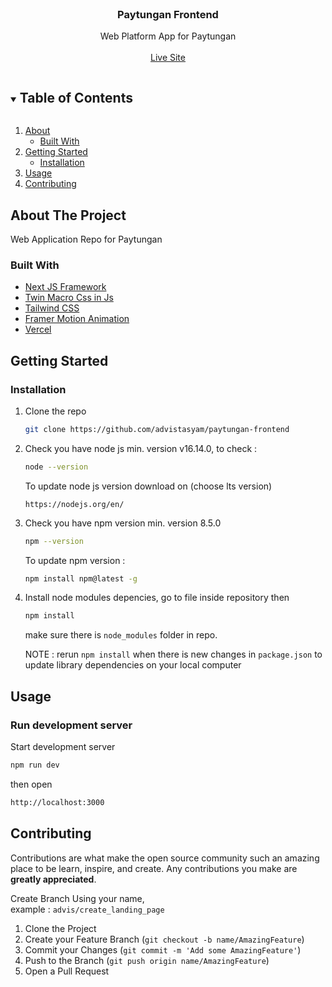 <!-- PROJECT LOGO -->
<br />
<p align="center">
  <h3 align="center">Paytungan Frontend</h3>

  <p align="center">
    Web Platform App for Paytungan
    <br />
    <br />
    <a href="https://paytungan.vercel.app">Live Site</a>
  </p>
</p>

<!-- TABLE OF CONTENTS -->
<details open="open">
  <summary><h2 style="display: inline-block">Table of Contents</h2></summary>
  <ol>
    <li>
      <a href="#about-the-project">About</a>
      <ul>
        <li><a href="#built-with">Built With</a></li>
      </ul>
    </li>
    <li>
      <a href="#getting-started">Getting Started</a>
      <ul>
        <li><a href="#installation">Installation</a></li>
      </ul>
    </li>
    <li><a href="#usage">Usage</a></li>
    <li><a href="#contributing">Contributing</a></li>
  </ol>
</details>

<!-- ABOUT THE PROJECT -->

## About The Project

Web Application Repo for Paytungan

### Built With

-   [Next JS Framework](https://nextjs.org/)
-   [Twin Macro Css in Js](https://github.com/ben-rogerson/twin.macro)
-   [Tailwind CSS](https://tailwindcss.com/)
-   [Framer Motion Animation](https://www.framer.com/motion/)
-   [Vercel](https://vercel.com/)

<!-- GETTING STARTED -->

## Getting Started

### Installation

1. Clone the repo
    ```sh
    git clone https://github.com/advistasyam/paytungan-frontend
    ```
2. Check you have node js min. version v16.14.0, to check :
    ```sh
    node --version
    ```
    To update node js version download on (choose lts version)
    ```link
    https://nodejs.org/en/
    ```
3. Check you have npm version min. version 8.5.0
    ```sh
    npm --version
    ```
    To update npm version :
    ```sh
    npm install npm@latest -g
    ```
4. Install node modules depencies, go to file inside repository then
    ```sh
    npm install
    ```
    make sure there is ```node_modules``` folder in repo. 
    
    NOTE : rerun ```npm install``` when there is new changes in ```package.json``` to update library dependencies on your local computer

<!-- USAGE EXAMPLES -->

## Usage

### Run development server
Start development server
```sh
npm run dev
```
then open
```sh
http://localhost:3000
```

## Contributing

Contributions are what make the open source community such an amazing place to be learn, inspire, and create. Any contributions you make are **greatly appreciated**.

Create Branch Using your name,
<br/>
example : `advis/create_landing_page`

1. Clone the Project
2. Create your Feature Branch (`git checkout -b name/AmazingFeature`)
3. Commit your Changes (`git commit -m 'Add some AmazingFeature'`)
4. Push to the Branch (`git push origin name/AmazingFeature`)
5. Open a Pull Request